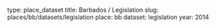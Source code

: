 type: place_dataset
title: Barbados / Legislation
slug: places/bb/datasets/legislation
place: bb
dataset: legislation
year: 2014
